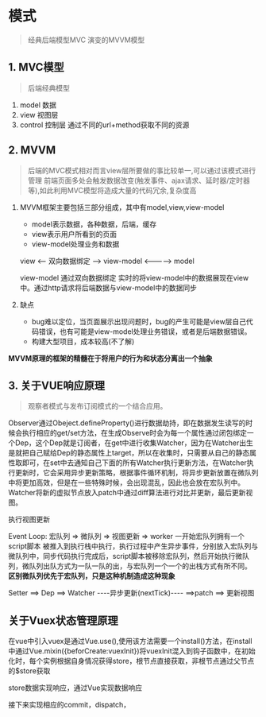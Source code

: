 # 模式

> 经典后端模型MVC
> 演变的MVVM模型

## 1. MVC模型

> 后端经典模型

1. model 数据
2. view 视图层
3. control 控制层 通过不同的url+method获取不同的资源


## 2. MVVM

> 后端的MVC模式相对而言view层所要做的事比较单一,可以通过该模式进行管理
> 前端页面多处会触发数据改变(触发事件、ajax请求、延时器/定时器等),如此利用MVC模型将造成大量的代码冗余,复杂度高

1. MVVM框架主要包括三部分组成，其中有model,view,view-model
   - model表示数据，各种数据，后端，缓存
   - view表示用户所看到的页面
   - view-model处理业务和数据

           
   view  <——  双向数据绑定 ——>  view-model   <————> model
         



   view-model 通过双向数据绑定 实时的将view-model中的数据展现在view中。通过http请求将后端数据与view-model中的数据同步

  1. 缺点
     - bug难以定位，当页面展示出现问题时，bug的产生可能是view层自己代码错误，也有可能是view-model处理业务错误，或者是后端数据错误。
     - 构建大型项目，成本较高(不了解)

   **MVVM原理的框架的精髓在于将用户的行为和状态分离出一个抽象**
## 3. 关于VUE响应原理

> 观察者模式与发布订阅模式的一个结合应用。

Observer通过Obeject.defineProperty()进行数据劫持，即在数据发生读写的时候会执行相应的get/set方法，在生成Observe时会为每一个属性通过闭包绑定一个Dep，这个Dep就是订阅者，在get中进行收集Watcher，因为在Watcher出生是就把自己赋给Dep的静态属性上target，所以在收集时，只需要从自己的静态属性取即可，在set中去通知自己下面的所有Watcher执行更新方法，在Watcher执行更新时，它会采用异步更新策略，根据事件循环机制，将异步更新放置在微队列中将更加高效，但是在一些特殊时候，会出现混乱，因此也会放在宏队列中。Watcher将新的虚拟节点放入patch中通过diff算法进行对比并更新，最后更新视图。

执行视图更新

Event Loop:  宏队列 => 微队列 => 视图更新 => worker
一开始宏队列拥有一个script脚本 被推入到执行栈中执行，执行过程中产生异步事件，分别放入宏队列与微队列中，同步代码执行完成后，script脚本被移除宏队列，然后开始执行微队列，微队列出队方式为一队一队的出，与宏队列一个一个的出栈方式有所不同。 **区别微队列优先于宏队列，只是这种机制造成这种现象**

Setter ==> Dep ==> Watcher ----异步更新(nextTick)---- ==>patch ==> 更新视图

## 关于Vuex状态管理原理

在vue中引入vuex是通过Vue.use(),使用该方法需要一个install()方法，在install中通过Vue.mixin({beforCreate:vuexInit})将vuexInit混入到钩子函数中，在初始化时，每个实例根据自身情况获得store，根节点直接获取，非根节点通过父节点的$store获取

store数据实现响应，通过Vue实现数据响应

接下来实现相应的commit，dispatch，

   
